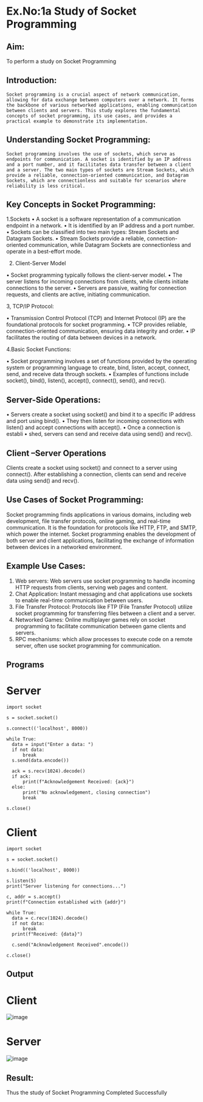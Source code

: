 # Ex.No:1a  			Study of Socket Programming

## Aim: 
To perform a study on Socket Programming
## Introduction:

 	Socket programming is a crucial aspect of network communication, allowing for data exchange between computers over a network. It forms the backbone of various networked applications, enabling communication between clients and servers. This study explores the fundamental concepts of socket programming, its use cases, and provides a practical example to demonstrate its implementation.
## Understanding Socket Programming:
	Socket programming involves the use of sockets, which serve as endpoints for communication. A socket is identified by an IP address and a port number, and it facilitates data transfer between a client and a server. The two main types of sockets are Stream Sockets, which provide a reliable, connection-oriented communication, and Datagram Sockets, which are connectionless and suitable for scenarios where reliability is less critical.
## Key Concepts in Socket Programming:
1.Sockets
•	A socket is a software representation of a communication endpoint in a network.
•	It is identified by an IP address and a port number.
•	Sockets can be classified into two main types: Stream Sockets and Datagram Sockets.
•	Stream Sockets provide a reliable, connection-oriented communication, while Datagram Sockets are connectionless and operate in a best-effort mode.

2. Client-Server Model

•	Socket programming typically follows the client-server model.
•	The server listens for incoming connections from clients, while clients initiate connections to the server.
•	Servers are passive, waiting for connection requests, and clients are active, initiating communication.

3, TCP/IP Protocol:

•	Transmission Control Protocol (TCP) and Internet Protocol (IP) are the foundational protocols for socket programming.
•	TCP provides reliable, connection-oriented communication, ensuring data integrity and order.
•	IP facilitates the routing of data between devices in a network.

4.Basic Socket Functions:

•	Socket programming involves a set of functions provided by the operating system or programming language to create, bind, listen, accept, connect, send, and receive data through sockets.
•	Examples of functions include socket(), bind(), listen(), accept(), connect(), send(), and recv().

## Server-Side Operations:

•	Servers create a socket using socket() and bind it to a specific IP address and port using bind().
•	They then listen for incoming connections with listen() and accept connections with accept().
•	Once a connection is establi
•	shed, servers can send and receive data using send() and recv().

## Client –Server Operations

Clients create a socket using socket() and connect to a server using connect().
After establishing a connection, clients can send and receive data using send() and recv().

## Use Cases of Socket Programming:
Socket programming finds applications in various domains, including web development, file transfer protocols, online gaming, and real-time communication. It is the foundation for protocols like HTTP, FTP, and SMTP, which power the internet. Socket programming enables the development of both server and client applications, facilitating the exchange of information between devices in a networked environment.
## Example Use Cases:

1.	Web servers: Web servers use socket programming to handle incoming HTTP requests from clients, serving web pages and content.
2.	Chat Application: Instant messaging and chat applications use sockets to enable real-time communication between users.
3.	File Transfer Protocol: Protocols like FTP (File Transfer Protocol) utilize socket programming for transferring files between a client and a server.
4.	Networked Games: Online multiplayer games rely on socket programming to facilitate communication between game clients and servers.
5.	RPC mechanisms: which allow processes to execute code on a remote server, often use socket programming for communication.
## Programs
  # Server
  ```
import socket

s = socket.socket()

s.connect(('localhost', 8000))

while True:
    data = input("Enter a data: ")  
    if not data: 
        break
    s.send(data.encode()) 

    ack = s.recv(1024).decode()  
    if ack:
        print(f"Acknowledgement Received: {ack}") 
    else:
        print("No acknowledgement, closing connection")
        break

s.close() 

```
  # Client
  ```
import socket

s = socket.socket()

s.bind(('localhost', 8000))

s.listen(5)
print("Server listening for connections...")

c, addr = s.accept()
print(f"Connection established with {addr}")

while True:
    data = c.recv(1024).decode() 
    if not data: 
        break
    print(f"Received: {data}") 

    c.send("Acknowledgement Received".encode())

c.close()  

```
## Output
 # Client
 ![image](https://github.com/user-attachments/assets/b79b7a7f-cb05-4f24-99f7-535985a48e02)
 # Server
 ![image](https://github.com/user-attachments/assets/e32a4c09-d78f-439a-978c-4d0b22dc84e8)

## Result:
Thus the study of Socket Programming Completed Successfully
